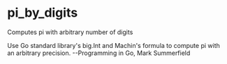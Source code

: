# pi_by_digits
Computes pi with arbitrary number of digits

Use Go standard library's big.Int and Machin's formula to compute pi with an arbitrary precision.
--Programming in Go, Mark Summerfield
